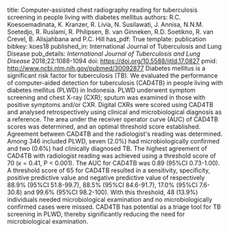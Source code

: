 title: Computer-assisted chest radiography reading for tuberculosis screening in people living with diabetes mellitus
authors: R.C. Koesoemadinata, K. Kranzer, R. Livia, N. Susilawati, J. Annisa, N.N.M. Soetedjo, R. Ruslami, R. Philipsen, B. van Ginneken, R.D. Soetikno, R. van Crevel, B. Alisjahbana and P.C. Hill
has_pdf: True
template: publication
bibkey: koes18
published_in: International Journal of Tuberculosis and Lung Disease
pub_details: <i>International Journal of Tuberculosis and Lung Disease</i> 2018;22:1088-1094
doi: https://doi.org/10.5588/ijtld.17.0827
pmid: http://www.ncbi.nlm.nih.gov/pubmed/30092877
Diabetes mellitus is a significant risk factor for tuberculosis (TB). We evaluated the performance of computer-aided detection for tuberculosis (CAD4TB) in people living with diabetes mellitus (PLWD) in Indonesia. PLWD underwent symptom screening and chest X-ray (CXR); sputum was examined in those with positive symptoms and/or CXR. Digital CXRs were scored using CAD4TB and analysed retrospectively using clinical and microbiological diagnosis as a reference. The area under the receiver operator curve (AUC) of CAD4TB scores was determined, and an optimal threshold score established. Agreement between CAD4TB and the radiologist's reading was determined. Among 346 included PLWD, seven (2.0%) had microbiologically confirmed and two (0.6%) had clinically diagnosed TB. The highest agreement of CAD4TB with radiologist reading was achieved using a threshold score of 70 (κ = 0.41, P < 0.001). The AUC for CAD4TB was 0.89 (95%CI 0.73-1.00). A threshold score of 65 for CAD4TB resulted in a sensitivity, specificity, positive predictive value and negative predictive value of respectively 88.9% (95%CI 51.8-99.7), 88.5% (95%CI 84.6-91.7), 17.0% (95%CI 7.6-30.8) and 99.6% (95%CI 98.2-100). With this threshold, 48 (13.9%) individuals needed microbiological examination and no microbiologically confirmed cases were missed. CAD4TB has potential as a triage tool for TB screening in PLWD, thereby significantly reducing the need for microbiological examination.

